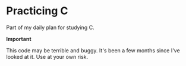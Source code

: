 # Practicing C

Part of my daily plan for studying C.

**Important**

This code may be terrible and buggy. It's been a few months since I've looked at it. Use at your own risk.
